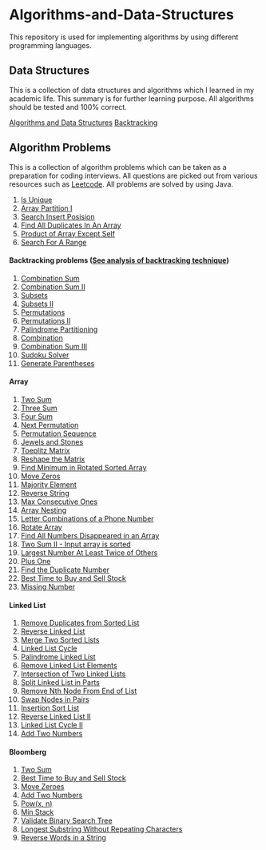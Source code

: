 # Algorithms-and-Data-Structures
This repository is used for implementing algorithms by using different programming languages.

## Data Structures
This is a collection of data structures and algorithms which I learned in my academic life.
This summary is for further learning purpose.
All algorithms should be tested and 100% correct.

[Algorithms and Data Structures](/algorithms/algo.md)
[Backtracking](algorithms/backtracking.md)

## Algorithm Problems
This is a collection of algorithm problems which can be taken as a preparation for coding interviews. 
All questions are picked out from various resources such as [Leetcode](https://leetcode.com). 
All problems are solved by using Java.

1. [Is Unique](/problems/is-unique.md)
2. [Array Partition I](/problems/array-partition-1.md)
3. [Search Insert Posision](/problems/search-insert-position.md)
4. [Find All Duplicates In An Array](/problems/find-all-duplicates-in-an-array.md)
5. [Product of Array Except Self](/problems/product-of-array-except-self.md)
6. [Search For A Range](/problems/SearchForARange.md)
#### Backtracking problems ([See analysis of backtracking technique](algorithms/backtracking.md))
1. [Combination Sum](/problems/combination-sum.md) 
2. [Combination Sum II](/problems/combination-sum2.md)
3. [Subsets](problems/subsets.md)
4. [Subsets II](problems/subsets2.md)
5. [Permutations](problems/permutations.md)
6. [Permutations II](problems/permutations2.md)
7. [Palindrome Partitioning](problems/palindrome-partitioning.md)
8. [Combination](problems/combination.md)
9. [Combination Sum III](problems/combination-sum3.md)
10. [Sudoku Solver](problems/sudoku-solver.md)
11. [Generate Parentheses](problems/generate-parentheses.md)
#### Array
1. [Two Sum](problems/two-sum.md)
2. [Three Sum](problems/three-sum.md)
3. [Four Sum](problems/four-sum.md)
4. [Next Permutation](problems/next-permutation.md)
5. [Permutation Sequence](problems/permutation-sequence.md)
6. [Jewels and Stones](problems/jewels-and-stones.md)
7. [Toeplitz Matrix](problems/toeplitz-matrix.md)
8. [Reshape the Matrix](problems/reshape-the-matrix.md)
9. [Find Minimum in Rotated Sorted Array](problems/find-minimum-in-rotated-sorted-array.md)
10. [Move Zeros](problems/move-zeros.md)
11. [Majority Element](problems/majority-element.md)
12. [Reverse String](problems/reverse-string.md)
13. [Max Consecutive Ones](problems/max-consecutive-ones.md)
14. [Array Nesting](problems/array-nesting.md)
15. [Letter Combinations of a Phone Number](problems/letter-combinations-of-a-phone-number.md)
16. [Rotate Array](problems/rotate-array.md)
17. [Find All Numbers Disappeared in an Array](problems/find-all-numbers-disappeared-in-an-array.md)
18. [Two Sum II - Input array is sorted](problems/two-sum-2-Input-array-is-sorted.md)
19. [Largest Number At Least Twice of Others](problems/largest-number-at-least-twice-of-others.md)
20. [Plus One](problems/plus-one.md)
21. [Find the Duplicate Number](problems/find-the-duplicate-number.md)
22. [Best Time to Buy and Sell Stock](problems/best-time-to-buy-and-sell-stock.md)
23. [Missing Number](problems/missing-number.md)
#### Linked List
1. [Remove Duplicates from Sorted List](problems/remove-duplicates-from-sorted-list.md)
2. [Reverse Linked List](problems/reverse-linked-list.md)
3. [Merge Two Sorted Lists](problems/merge-two-sorted-lists.md)
4. [Linked List Cycle](problems/linked-list-cycle.md)
5. [Palindrome Linked List](problems/palindrome-linked-list.md)
6. [Remove Linked List Elements](problems/remove-linked-list-elements.md)
7. [Intersection of Two Linked Lists](problems/intersection-of-two-linked-lists.md)
8. [Split Linked List in Parts](problems/split-linked-list-in-parts.md)
9. [Remove Nth Node From End of List](problems/remove-nth-node-from-end-of-list.md)
10. [Swap Nodes in Pairs](problems/swap-nodes-in-pairs.md)
11. [Insertion Sort List](problems/insertion-sort-list.md)
12. [Reverse Linked List II](problems/reverse-linked-list-2.md)
13. [Linked List Cycle II](problems/linked-list-cycle-2.md)
14. [Add Two Numbers](problems/add-two-numbers.md)
#### Bloomberg
1. [Two Sum](problems/two-sum.md)
2. [Best Time to Buy and Sell Stock](problems/best-time-to-buy-and-sell-stock.md)
3. [Move Zeroes](problems/move-zeros.md)
4. [Add Two Numbers](problems/add-two-numbers.md)
5. [Pow(x, n)](problems/pow.md)
6. [Min Stack](problems/min-stack.md)
7. [Validate Binary Search Tree](problems/validate-binary-search-tree.md)
8. [Longest Substring Without Repeating Characters](problems/longest-substring-without-repeating-characters.md)
9. [Reverse Words in a String](problems/reverse-words-in-ainstring.md)